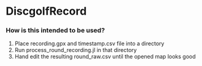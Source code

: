 # DiscgolfRecord


### How is this intended to be used?
 1. Place recording.gpx and timestamp.csv file into a directory
 2. Run process_round_recording.jl in that directory
 3. Hand edit the resulting round_raw.csv until the opened map looks good
